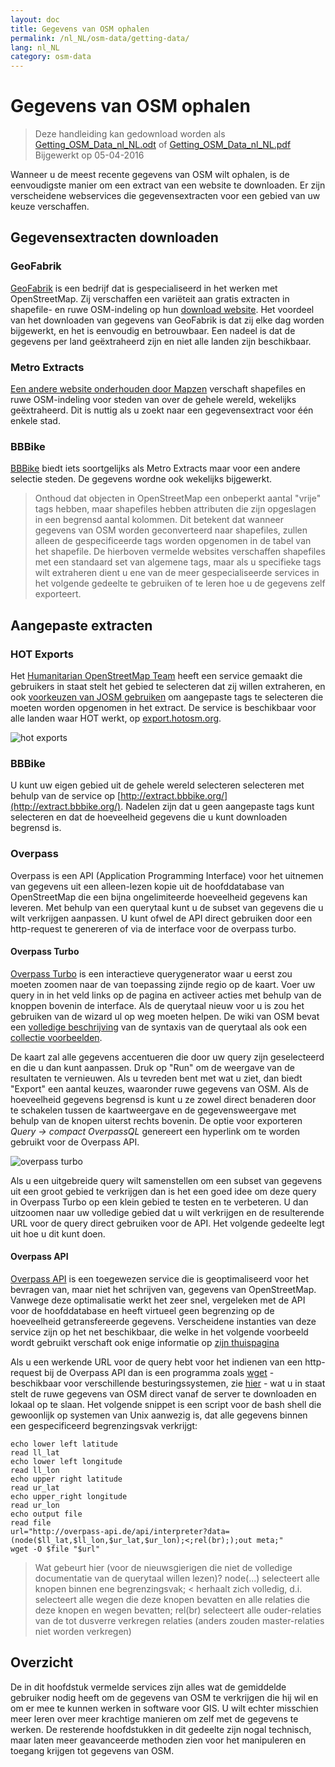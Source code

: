 ```yaml
---
layout: doc
title: Gegevens van OSM ophalen
permalink: /nl_NL/osm-data/getting-data/
lang: nl_NL
category: osm-data
---
```


Gegevens van OSM ophalen
=================

> Deze handleiding kan gedownload worden als [Getting_OSM_Data_nl_NL.odt](/files/Getting_OSM_Data_nl_NL.odt) of [Getting_OSM_Data_nl_NL.pdf](/files/Getting_OSM_Data_nl_NL.pdf)
> Bijgewerkt op 05-04-2016

Wanneer u de meest recente gegevens van OSM wilt ophalen, is de eenvoudigste manier om een extract van een website te downloaden. Er zijn verscheidene webservices die gegevensextracten voor een gebied van uw keuze verschaffen.

Gegevensextracten downloaden
--------------------------

### GeoFabrik

[GeoFabrik](http://geofabrik.de) is een bedrijf dat is gespecialiseerd in het werken met OpenStreetMap. Zij verschaffen een variëteit aan gratis extracten in shapefile- en ruwe OSM-indeling op hun [download website](http://download.geofabrik.de). Het voordeel van het downloaden van gegevens van GeoFabrik is dat zij elke dag worden bijgewerkt, en het is eenvoudig en betrouwbaar. Een nadeel is dat de gegevens per land geëxtraheerd zijn en niet alle landen zijn beschikbaar.

### Metro Extracts

[Een andere website onderhouden door Mapzen](https://mapzen.com/data/metro-extracts/) verschaft shapefiles en ruwe OSM-indeling voor steden van over de gehele wereld, wekelijks geëxtraheerd. Dit is nuttig als u zoekt naar een gegevensextract voor één enkele stad.

### BBBike

[BBBike](http://download.bbbike.org/osm/bbbike/) biedt iets soortgelijks als Metro Extracts maar voor een andere selectie steden. De gegevens wordne ook wekelijks bijgewerkt.

>Onthoud dat objecten in OpenStreetMap een onbeperkt aantal "vrije" tags hebben,
>maar shapefiles hebben attributen die zijn opgeslagen in een begrensd aantal kolommen. Dit betekent
>dat wanneer gegevens van OSM worden geconverteerd naar shapefiles, zullen alleen de gespecificeerde tags worden
>opgenomen in de tabel van het shapefile. De hierboven vermelde websites verschaffen shapefiles
>met een standaard set van algemene tags, maar als u specifieke tags wilt extraheren
>dient u ene van de meer gespecialiseerde services in het volgende gedeelte te gebruiken
>of te leren hoe  u de gegevens zelf exporteert.

Aangepaste extracten
-------------------

### HOT Exports

Het [Humanitarian OpenStreetMap Team](https://www.hotosm.org) heeft een service gemaakt die gebruikers in staat stelt het gebied te selecteren dat zij willen extraheren, en ook [voorkeuzen van JOSM gebruiken](/en/josm/josm-presets/)
om aangepaste tags te selecteren die moeten worden opgenomen in het extract. De service is beschikbaar voor alle landen waar HOT werkt, op [export.hotosm.org](http://export.hotosm.org).

![hot exports][]

### BBBike

U kunt uw eigen gebied uit de gehele wereld selecteren selecteren met behulp van de service op [http://extract.bbbike.org/](http://extract.bbbike.org/). Nadelen zijn dat u geen aangepaste tags kunt selecteren en dat de hoeveelheid gegevens die u kunt downloaden begrensd is.

### Overpass

Overpass is een API (Application Programming Interface) voor het uitnemen van gegevens uit een alleen-lezen kopie uit de hoofddatabase van OpenStreetMap die een bijna ongelimiteerde hoeveelheid gegevens kan leveren. Met behulp van een querytaal kunt u de subset van gegevens die u wilt verkrijgen aanpassen. U kunt ofwel de API direct gebruiken door een http-request te genereren of via de interface voor de overpass turbo.

#### Overpass Turbo

[Overpass Turbo](http://overpass-turbo.eu/) is een interactieve querygenerator waar u eerst zou moeten zoomen naar de van toepassing zijnde regio op de kaart. Voer uw query in in het veld links op de pagina en activeer acties met behulp van de knoppen bovenin de interface. Als de querytaal nieuw voor u is zou het gebruiken van de wizard ul op weg moeten helpen. De wiki van OSM bevat een [volledige beschrijving](http://wiki.openstreetmap.org/wiki/Overpass_API/Overpass_QL) van de syntaxis van de querytaal als ook een [collectie voorbeelden](http://wiki.openstreetmap.org/wiki/Overpass_API/Overpass_API_by_Example).

De kaart zal alle gegevens accentueren die door uw query zijn geselecteerd en die u dan kunt aanpassen. Druk op "Run" om de weergave van de resultaten te vernieuwen. Als u tevreden bent met wat u ziet, dan biedt "Export" een aantal keuzes, waaronder ruwe gegevens van OSM. Als de hoeveelheid gegevens begrensd is kunt u ze zowel direct benaderen door te schakelen tussen de kaartweergave en de gegevensweergave met behulp van de knopen uiterst rechts bovenin. De optie voor exporteren *Query -> compact OverpassQL* genereert een hyperlink om te worden gebruikt voor de Overpass API.

![overpass turbo][]

Als u een uitgebreide query wilt samenstellen om een subset van gegevens uit een groot gebied te verkrijgen dan is het een goed idee om deze query in Overpass Turbo op een klein gebied te testen en te verbeteren. U dan uitzoomen naar uw volledige gebied dat u wilt verkrijgen en de resulterende URL voor de query direct gebruiken voor de API. Het volgende gedeelte legt uit hoe u dit kunt doen.

#### Overpass API

[Overpass API](http://wiki.openstreetmap.org/wiki/Overpass_API) is een toegewezen service die is geoptimaliseerd voor het bevragen van, maar niet het schrijven van, gegevens van OpenStreetMap. Vanwege deze optimalisatie werkt het zeer snel, vergeleken met de API voor de hoofddatabase en heeft virtueel geen begrenzing op de hoeveelheid getransfereerde gegevens. Verscheidene instanties van deze service zijn op het net beschikbaar, die welke in het volgende voorbeeld wordt gebruikt verschaft ook enige informatie op [zijn thuispagina](http://overpass-api.de/)

Als u een werkende URL voor de query hebt voor het indienen van een http-request bij de Overpass API dan is een programma zoals [wget](https://www.gnu.org/software/wget/) - beschikbaar voor verschillende besturingssystemen, zie [hier](http://wget.addictivecode.org/FrequentlyAskedQuestions?action=show&redirect=Faq#download) - wat u in staat stelt de ruwe gegevens van OSM direct vanaf de server te downloaden en lokaal op te slaan. Het volgende snippet is een script voor de bash shell die gewoonlijk op systemen van Unix aanwezig is, dat alle gegevens binnen een gespecificeerd begrenzingsvak verkrijgt:

```
echo lower left latitude
read ll_lat
echo lower left longitude
read ll_lon
echo upper right latitude
read ur_lat
echo upper_right longitude
read ur_lon
echo output file
read file
url="http://overpass-api.de/api/interpreter?data=(node($ll_lat,$ll_lon,$ur_lat,$ur_lon);<;rel(br););out meta;"
wget -O $file "$url"
```
>Wat gebeurt hier (voor de nieuwsgierigen die niet de volledige documentatie van de querytaal willen lezen)?
>node(...) selecteert alle knopen binnen ene begrenzingsvak;
>< herhaalt zich volledig, d.i. selecteert alle wegen die deze knopen bevatten en alle relaties die deze knopen en wegen bevatten;
>rel(br) selecteert alle ouder-relaties van de tot dusverre verkregen relaties (anders zouden master-relaties niet worden verkregen)
>



Overzicht
-------

De in dit hoofdstuk vermelde services zijn alles wat de gemiddelde gebruiker nodig heeft om de gegevens van OSM te verkrijgen die hij wil en om er mee te  kunnen werken in software voor GIS. U wilt echter misschien meer leren over meer krachtige manieren om zelf met de gegevens te werken. De resterende hoofdstukken in dit gedeelte zijn nogal technisch, maar laten meer geavanceerde methoden zien voor het manipuleren en toegang krijgen tot gegevens van OSM.


[hot exports]: /images/osm-data/hot-exports.png
[overpass turbo]: /images/osm-data/overpass_turbo.png
